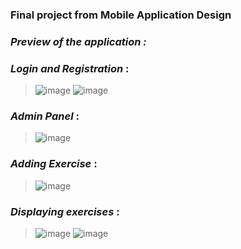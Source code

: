 ### Final project from Mobile Application Design
### ***Preview of the application :***

### ***Login and Registration*** :
>![image](https://github.com/NoMercy404/GymGuru-App-Kotlin/assets/126580913/d21c1725-ee83-4640-873f-7a508b8149e2)
>![image](https://github.com/NoMercy404/GymGuru-App-Kotlin/assets/126580913/1eb318ec-34f5-4c45-9baa-c3c2cca61e89)

### ***Admin Panel*** :
>![image](https://github.com/NoMercy404/GymGuru-App-Kotlin/assets/126580913/ca3da908-aa9f-47ed-9649-21ad26650154)

### ***Adding Exercise*** :
>![image](https://github.com/NoMercy404/GymGuru-App-Kotlin/assets/126580913/acc736f7-7fa0-41bb-95fa-9e8bbd395de1)

### ***Displaying exercises*** :
>![image](https://github.com/NoMercy404/GymGuru-App-Kotlin/assets/126580913/ea72012f-a155-4c13-af62-ae8af437a98f)
>![image](https://github.com/NoMercy404/GymGuru-App-Kotlin/assets/126580913/8dfe253a-a098-4695-84fb-95da4738937a)
